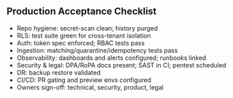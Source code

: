 ## Production Acceptance Checklist

- Repo hygiene: secret-scan clean; history purged
- RLS: test suite green for cross-tenant isolation
- Auth: token spec enforced; RBAC tests pass
- Ingestion: matching/quarantine/idempotency tests pass
- Observability: dashboards and alerts configured; runbooks linked
- Security & legal: DPA/RoPA docs present; SAST in CI; pentest scheduled
- DR: backup restore validated
- CI/CD: PR gating and preview envs configured
- Owners sign-off: technical, security, product, legal